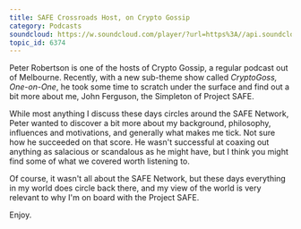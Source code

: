 ```yaml
---
title: SAFE Crossroads Host, on Crypto Gossip
category: Podcasts
soundcloud: https://w.soundcloud.com/player/?url=https%3A//api.soundcloud.com/tracks/237619567
topic_id: 6374
---
```


Peter Robertson is one of the hosts of Crypto Gossip, a regular podcast out of Melbourne. Recently, with a new sub-theme show called _CryptoGoss, One-on-One_, he took some time to scratch under the surface and find out a bit more about me, John Ferguson, the Simpleton of Project SAFE.

<!-- more -->

While most anything I discuss these days circles around the SAFE Network, Peter wanted to discover a bit more about my background, philosophy, influences and motivations, and generally what makes me tick. Not sure how he succeeded on that score. He wasn't successful at coaxing out anything as salacious or scandalous as he might have, but I think you might find some of what we covered worth listening to.

Of course, it wasn't all about the SAFE Network, but these days everything in my world does circle back there, and my view of the world is very relevant to why I'm on board with the Project SAFE.

Enjoy.
